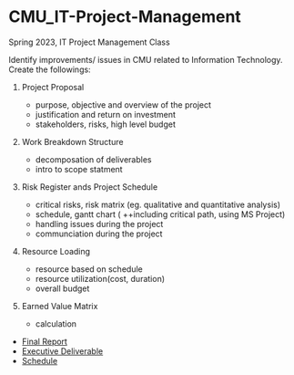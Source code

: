 # CMU_IT-Project-Management
Spring 2023, IT Project Management Class

Identify improvements/ issues in CMU related to Information Technology.
Create the followings:

1. Project Proposal
	- purpose, objective and overview of the project
	- justification and return on investment
	- stakeholders, risks, high level budget

2. Work Breakdown Structure
	- decomposation of deliverables
	- intro to scope statment

3. Risk Register ands Project Schedule
	- critical risks, risk matrix (eg. qualitative and quantitative analysis)
	- schedule, gantt chart ( ++including critical path, using MS Project)
	- handling issues during the project
	- communciation during the project

4. Resource Loading
	- resource based on schedule
	- resource utilization(cost, duration)
	- overall budget

5. Earned Value Matrix
	- calculation
	
- [Final Report](https://github.com/haein001/CMU_IT-Project-Management/files/11501440/East.Campus.Garage.Project.Management.Report.pdf)
- [Executive Deliverable](https://github.com/haein001/CMU_IT-Project-Management/files/11501456/Executive.level.briefing.pdf)
- [Schedule](https://github.com/haein001/CMU_IT-Project-Management/files/11501468/CMU.east.garage.pdf)
